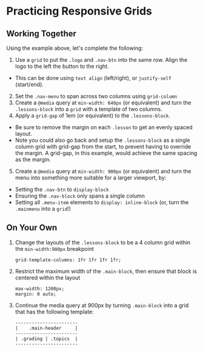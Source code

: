 # Practicing Responsive Grids

## Working Together

Using the example above, let's complete the following:

1. Use a `grid` to put the `.logo` and `.nav-btn` into the same row. Align the logo to the left the button to the right.
  - This can be done using `text align` (left/right), or `justify-self` (start/end).
2. Set the `.nav-menu` to span across two columns using `grid-column`
3. Create a `@media` query at `min-width: 640px` (or equivalent) and turn the `.lessons-block` into a `grid` with a template of two columns.
4. Apply a `grid-gap` of 1em (or equivalent) to the `.lessons-block`.
  - Be sure to remove the margin on each `.lesson` to get an evenly spaced layout.
  - Note you could also go back and setup the `.lessons-block` as a single column grid with grid-gap from the start, to prevent having to override the margin. A grid-gap, in this example, would achieve the same spacing as the margin.
5. Create a `@media` query at `min-width: 900px` (or equivalent) and turn the menu into something more suitable for a larger viewport, by:
  - Setting the `.nav-btn` to `display-block`
  - Ensuring the `.nav-block` only spans a single column
  - Setting all `.menu-item` elements to `display: inline-block` (or, turn the `.mainmenu` into a `grid`!)

## On Your Own

1. Change the layouts of the `.lessons-block` to be a 4 column grid within the `min-width:900px` breakpoint
      ```
      grid-template-columns: 1fr 1fr 1fr 1fr;
      ```

2. Restrict the maximum width of the `.main-block`, then ensure that block is centered within the layout
      ```
      max-width: 1200px;
      margin: 0 auto;
      ```

3. Continue the media query at 900px by turning `.main-block` into a grid that has the following template:
      ```
      -----------------------
      |    .main-header     |
      -----------------------
      | .grading | .topics  |
      -----------------------
      ```
